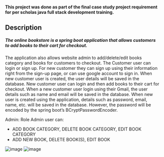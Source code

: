 #### This project was done as part of the final case study project requirement for per scholas java full stack development training. 
## Description 
##### The online bookstore is a spring boot application that allows customers to add books to their cart for checkout. 
The application also allows website admin to add/delete/edit books category and books for customers to checkout. 
The Customer user can login or sign up. For new customer they can sign up using their information right from the sign-up page, or can use google account to sign in. When new customer user is created, the user details will be saved in the database. New customer user can login and then add books to their cart for checkout. When a new customer user login using their Gmail, the user details such as name and email will be saved in the database. When new user is created using the application, details such as password, email, name, etc.  will be saved in the database. However, the password will be encoded by the spring boot’s BCryptPasswordEncoder. 

Admin: Role
Admin user can: 
-	ADD BOOK CATEGORY, DELETE BOOK CATEGORY, EDIT BOOK CATEGORY
-	ADD NEW BOOK, DELETE BOOK(S), EDIT BOOK

![image](https://user-images.githubusercontent.com/81042610/123123674-de042e00-d3fb-11eb-86aa-f21bad4f050d.png)
![image](https://user-images.githubusercontent.com/81042610/123123316-98dffc00-d3fb-11eb-89f1-0f80543fbad4.png)


 








